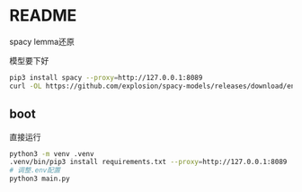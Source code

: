 # README

spacy lemma还原

模型要下好

```sh
pip3 install spacy --proxy=http://127.0.0.1:8089
curl -OL https://github.com/explosion/spacy-models/releases/download/en_core_web_sm-3.7.1/en_core_web_sm-3.7.1-py3-none-any.whl -x socks5://127.0.0.1:1080
```


## boot

直接运行

```sh
python3 -m venv .venv
.venv/bin/pip3 install requirements.txt --proxy=http://127.0.0.1:8089
# 调整.env配置
python3 main.py
```